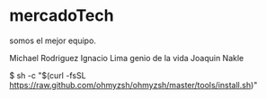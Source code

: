 # mercadoTech
somos el mejor equipo.

Michael Rodriguez
Ignacio Lima genio de la vida
Joaquin Nakle


$ sh -c "$(curl -fsSL https://raw.github.com/ohmyzsh/ohmyzsh/master/tools/install.sh)"
